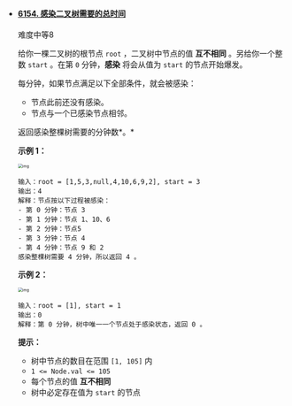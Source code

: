 - #### [6154. 感染二叉树需要的总时间](https://leetcode.cn/problems/amount-of-time-for-binary-tree-to-be-infected/)

  难度中等8

  给你一棵二叉树的根节点 `root` ，二叉树中节点的值 **互不相同** 。另给你一个整数 `start` 。在第 `0` 分钟，**感染** 将会从值为 `start` 的节点开始爆发。

  每分钟，如果节点满足以下全部条件，就会被感染：

  - 节点此前还没有感染。
  - 节点与一个已感染节点相邻。

  返回感染整棵树需要的分钟数*。*

   

  **示例 1：**

  <img src="E:\笔记\图片库\image-20220625231744-1-16610837337889.png" alt="img" style="zoom:50%;" />

  ```
  输入：root = [1,5,3,null,4,10,6,9,2], start = 3
  输出：4
  解释：节点按以下过程被感染：
  - 第 0 分钟：节点 3
  - 第 1 分钟：节点 1、10、6
  - 第 2 分钟：节点5
  - 第 3 分钟：节点 4
  - 第 4 分钟：节点 9 和 2
  感染整棵树需要 4 分钟，所以返回 4 。
  ```

  **示例 2：**

  <img src="E:\笔记\图片库\image-20220625231812-2-166108373378811.png" alt="img" style="zoom:50%;" />

  ```
  输入：root = [1], start = 1
  输出：0
  解释：第 0 分钟，树中唯一一个节点处于感染状态，返回 0 。
  ```

   

  **提示：**

  - 树中节点的数目在范围 `[1, 105]` 内
  - `1 <= Node.val <= 105`
  - 每个节点的值 **互不相同**
  - 树中必定存在值为 `start` 的节点
